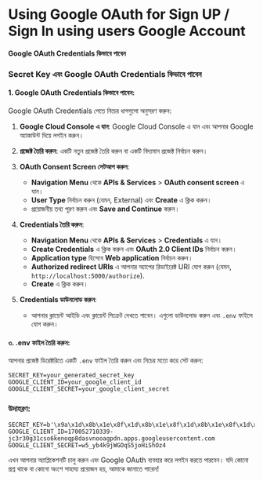 # Using Google OAuth for Sign UP / Sign In using users Google Account

#### Google OAuth Credentials কিভাবে পাবেন

### Secret Key এবং Google OAuth Credentials কিভাবে পাবেন

#### 1. Google OAuth Credentials কিভাবে পাবেন:
Google OAuth Credentials পেতে নিচের ধাপগুলো অনুসরণ করুন:

1. **Google Cloud Console এ যান**: Google Cloud Console এ যান এবং আপনার Google অ্যাকাউন্ট দিয়ে লগইন করুন।

2. **প্রজেক্ট তৈরি করুন**: একটি নতুন প্রজেক্ট তৈরি করুন বা একটি বিদ্যমান প্রজেক্ট নির্বাচন করুন।

3. **OAuth Consent Screen সেটআপ করুন**:
    - **Navigation Menu** থেকে **APIs & Services** > **OAuth consent screen** এ যান।
    - **User Type** নির্বাচন করুন (যেমন, External) এবং **Create** এ ক্লিক করুন।
    - প্রয়োজনীয় তথ্য পূরণ করুন এবং **Save and Continue** করুন।

4. **Credentials তৈরি করুন**:
    - **Navigation Menu** থেকে **APIs & Services** > **Credentials** এ যান।
    - **Create Credentials** এ ক্লিক করুন এবং **OAuth 2.0 Client IDs** নির্বাচন করুন।
    - **Application type** হিসেবে **Web application** নির্বাচন করুন।
    - **Authorized redirect URIs** এ আপনার অ্যাপের রিডাইরেক্ট URI যোগ করুন (যেমন, `http://localhost:5000/authorize`).
    - **Create** এ ক্লিক করুন।

5. **Credentials ডাউনলোড করুন**:
    - আপনার ক্লায়েন্ট আইডি এবং ক্লায়েন্ট সিক্রেট দেখতে পাবেন। এগুলো ডাউনলোড করুন এবং `.env` ফাইলে যোগ করুন।

#### ৩. .env ফাইল তৈরি করুন:
আপনার প্রজেক্ট ডিরেক্টরিতে একটি `.env` ফাইল তৈরি করুন এবং নিচের মতো করে সেট করুন:
```
SECRET_KEY=your_generated_secret_key
GOOGLE_CLIENT_ID=your_google_client_id
GOOGLE_CLIENT_SECRET=your_google_client_secret
```

### উদাহরণ:
```plaintext
SECRET_KEY=b'\x9a\x1d\x8b\x1e\x8f\x1d\x8b\x1e\x8f\x1d\x8b\x1e\x8f\x1d\x8b\x1e\x8f\x1d\x8b\x1e\x8f'
GOOGLE_CLIENT_ID=170052710339-jc3r30g31cso6kenoqp8dasvnooagpdn.apps.googleusercontent.com
GOOGLE_CLIENT_SECRET=w5_yb4k9jWGOqS5joHiShOz4
```

এখন আপনার অ্যাপ্লিকেশনটি চালু করুন এবং Google OAuth ব্যবহার করে লগইন করতে পারবেন। যদি কোনো প্রশ্ন থাকে বা কোনো অংশে সাহায্য প্রয়োজন হয়, আমাকে জানাতে পারেন!


